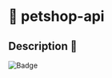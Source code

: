 # 🔗 petshop-api

## Description 🚀
<p aling="center"></p>

![Badge](https://https://img.shields.io/github/issues/mateuswgoettems/petshop-api)
